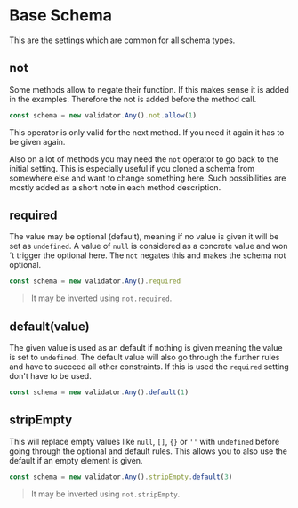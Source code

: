 # Base Schema

This are the settings which are common for all schema types.

## not

Some methods allow to negate their function. If this makes sense it is added
in the examples. Therefore the not is added before the method call.

```js
const schema = new validator.Any().not.allow(1)
```

This operator is only valid for the next method. If you need it again it has to
be given again.

Also on a lot of methods you may need the `not` operator to go back to the initial
setting. This is especially useful if you cloned a schema from somewhere else and
want to change something here. Such possibilities are mostly added as a short note
in each method description.

## required

The value may be optional (default), meaning if no value is given it will be set
as `undefined`. A value of `null` is considered as a concrete value and won´t trigger
the optional here. The `not` negates this and makes the schema not optional.

```js
const schema = new validator.Any().required
```

> It may be inverted using `not.required`.

## default(value)

The given value is used as an default if nothing is given meaning the value is set
to `undefined`. The default value will also go through the further rules and have
to succeed all other constraints.
If this is used the `required` setting don't have to be used.

```js
const schema = new validator.Any().default(1)
```

## stripEmpty

This will replace empty values like `null`, `[]`, `{}` or `''` with `undefined`
before going through the optional and default rules. This allows you to also use
the default if an empty element is given.

```js
const schema = new validator.Any().stripEmpty.default(3)
```

> It may be inverted using `not.stripEmpty`.
